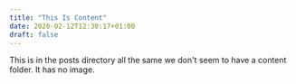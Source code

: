 ```yaml
---
title: "This Is Content"
date: 2020-02-12T12:30:17+01:00
draft: false
---
```


This is in the posts directory all the same we don't seem to have a content folder.  It has no image.  
